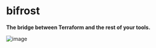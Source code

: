 # bifrost

**The bridge between Terraform and the rest of your tools.**

![image](https://user-images.githubusercontent.com/67560/148487925-651ee831-bdae-4312-8b13-6c0b97102164.png)




